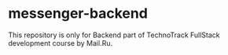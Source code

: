 # messenger-backend
This repository is only for Backend part of TechnoTrack FullStack development course by Mail.Ru.
